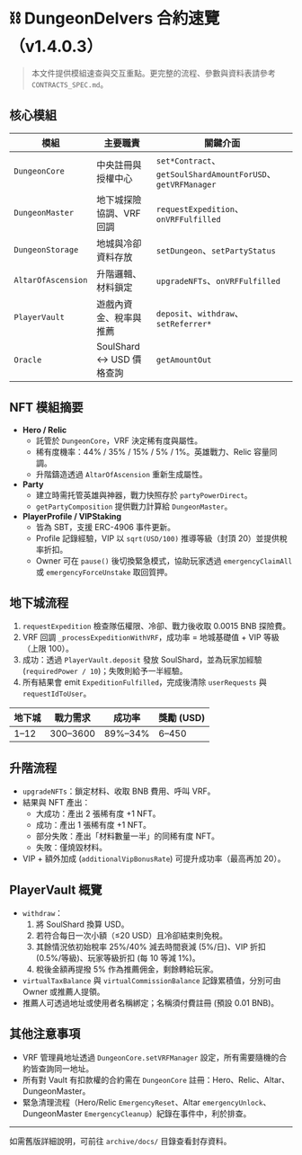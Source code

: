 # ⛓️ DungeonDelvers 合約速覽（v1.4.0.3）

> 本文件提供模組速查與交互重點。更完整的流程、參數與資料表請參考 `CONTRACTS_SPEC.md`。

## 核心模組
| 模組 | 主要職責 | 關鍵介面 |
|------|----------|----------|
| `DungeonCore` | 中央註冊與授權中心 | `set*Contract`、`getSoulShardAmountForUSD`、`getVRFManager` |
| `DungeonMaster` | 地下城探險協調、VRF 回調 | `requestExpedition`、`onVRFFulfilled` |
| `DungeonStorage` | 地城與冷卻資料存放 | `setDungeon`、`setPartyStatus` |
| `AltarOfAscension` | 升階邏輯、材料鎖定 | `upgradeNFTs`、`onVRFFulfilled` |
| `PlayerVault` | 遊戲內資金、稅率與推薦 | `deposit`、`withdraw`、`setReferrer*` |
| `Oracle` | SoulShard ↔ USD 價格查詢 | `getAmountOut` |

## NFT 模組摘要
- **Hero / Relic**
  - 託管於 `DungeonCore`，VRF 決定稀有度與屬性。
  - 稀有度機率：44% / 35% / 15% / 5% / 1%。英雄戰力、Relic 容量同調。
  - 升階鑄造透過 `AltarOfAscension` 重新生成屬性。
- **Party**
  - 建立時需托管英雄與神器，戰力快照存於 `partyPowerDirect`。
  - `getPartyComposition` 提供戰力計算給 `DungeonMaster`。
- **PlayerProfile / VIPStaking**
  - 皆為 SBT，支援 ERC-4906 事件更新。
  - Profile 記錄經驗，VIP 以 `sqrt(USD/100)` 推導等級（封頂 20）並提供稅率折扣。
  - Owner 可在 `pause()` 後切換緊急模式，協助玩家透過 `emergencyClaimAll` 或 `emergencyForceUnstake` 取回質押。

## 地下城流程
1. `requestExpedition` 檢查隊伍權限、冷卻、戰力後收取 0.0015 BNB 探險費。 
2. VRF 回調 `_processExpeditionWithVRF`，成功率 = 地城基礎值 + VIP 等級（上限 100）。
3. 成功：透過 `PlayerVault.deposit` 發放 SoulShard，並為玩家加經驗 (`requiredPower / 10`)；失敗則給予一半經驗。
4. 所有結果會 emit `ExpeditionFulfilled`，完成後清除 `userRequests` 與 `requestIdToUser`。

| 地下城 | 戰力需求 | 成功率 | 獎勵 (USD) |
|--------|----------|--------|------------|
| 1–12   | 300–3600 | 89%–34%| 6–450 |

## 升階流程
- `upgradeNFTs`：鎖定材料、收取 BNB 費用、呼叫 VRF。
- 結果與 NFT 產出：
  - 大成功：產出 2 張稀有度 +1 NFT。
  - 成功：產出 1 張稀有度 +1 NFT。
  - 部分失敗：產出「材料數量一半」的同稀有度 NFT。
  - 失敗：僅燒毀材料。
- VIP + 額外加成 (`additionalVipBonusRate`) 可提升成功率（最高再加 20）。

## PlayerVault 概覽
- `withdraw`：
  1. 將 SoulShard 換算 USD。
  2. 若符合每日一次小額（≤20 USD）且冷卻結束則免稅。
  3. 其餘情況依初始稅率 25%/40% 減去時間衰減 (5%/日)、VIP 折扣 (0.5%/等級)、玩家等級折扣 (每 10 等減 1%)。
  4. 稅後金額再提撥 5% 作為推薦佣金，剩餘轉給玩家。
- `virtualTaxBalance` 與 `virtualCommissionBalance` 記錄累積值，分別可由 Owner 或推薦人提領。
- 推薦人可透過地址或使用者名稱綁定；名稱須付費註冊 (預設 0.01 BNB)。

## 其他注意事項
- VRF 管理員地址透過 `DungeonCore.setVRFManager` 設定，所有需要隨機的合約皆查詢同一地址。
- 所有對 Vault 有扣款權的合約需在 `DungeonCore` 註冊：Hero、Relic、Altar、DungeonMaster。
- 緊急清理流程（Hero/Relic `EmergencyReset`、Altar `emergencyUnlock`、DungeonMaster `EmergencyCleanup`）紀錄在事件中，利於排查。

---
如需舊版詳細說明，可前往 `archive/docs/` 目錄查看封存資料。

